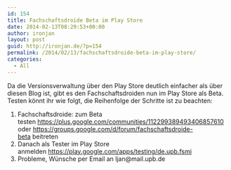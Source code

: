 ```yaml
---
id: 154
title: Fachschaftsdroide Beta im Play Store
date: 2014-02-13T08:29:53+00:00
author: ironjan
layout: post
guid: http://ironjan.de/?p=154
permalink: /2014/02/13/fachschaftsdroide-beta-im-play-store/
categories:
  - All
---
```

Da die Versionsverwaltung über den Play Store deutlich einfacher als über diesen Blog ist, gibt es den Fachschaftsdroiden nun im Play Store als Beta. Testen könnt ihr wie folgt, die Reihenfolge der Schritte ist zu beachten:

<ol type="1">
  <li>
    Fachschaftsdroide: zum Beta testen <a href="https://plus.google.com/communities/112299389493406857610">https://plus.google.com/communities/112299389493406857610</a> oder <a href="https://groups.google.com/d/forum/fachschaftsdroide-beta">https://groups.google.com/d/forum/fachschaftsdroide-beta</a> beitreten
  </li>
  <li>
    Danach als Tester im Play Store anmelden <a href="https://play.google.com/apps/testing/de.upb.fsmi">https://play.google.com/apps/testing/de.upb.fsmi</a>
  </li>
  <li>
    Probleme, Wünsche per Email an ljan@mail.upb.de
  </li>
</ol>